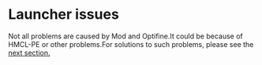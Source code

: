 # Launcher issues

Not all problems are caused by Mod and Optifine.It could be because of HMCL-PE or other problems.For solutions to such problems, please see the [next section.](../../hmcl-pe-crashed-wip.md)
